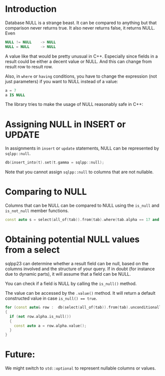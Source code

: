 # Introduction
Database NULL is a strange beast. It can be compared to anything but that comparison never returns true. It also never returns false, it returns NULL. Even

```SQL
NULL != NULL    -> NULL
NULL = NULL     -> NULL
```

A value like that would be pretty unusual in C++. Especially since fields in a result could be either a decent value or NULL. And this can change from result row to result row.

Also, in `where` or `having` conditions, you have to change the expression (not just parameters) if you want to NULL instead of a value:

```SQL
a = 7
a IS NULL
```

The library tries to make the usage of NULL reasonably safe in C++:

# Assigning NULL in INSERT or UPDATE
In assignments in `insert` or `update` statements, NULL can be represented by `sqlpp::null`.

```C++
db(insert_into(t).set(t.gamma = sqlpp::null);
```

Note that you cannot assign `sqlpp::null` to columns that are not nullable.

# Comparing to NULL
Columns that can be NULL can be compared to NULL using the `is_null` and `is_not_null` member functions.

```C++
const auto s = select(all_of(tab)).from(tab).where(tab.alpha == 17 and tab.beta.is_null());
```

# Obtaining potential NULL values from a select
sqlpp23 can determine whether a result field can be null, based on the columns involved and the structure of your query. If in doubt (for instance due to dynamic parts), it will assume that a field can be NULL.

You can check if a field is NULL by calling the `is_null()` method.

The value can be accessed by the `.value()` method. It will return a default constructed value in case `is_null() == true`.

```C++
for (const auto& row :  db(select(all_of(tab)).from(tab).unconditionally()))
{
  if (not row.alpha.is_null())
  {
    const auto a = row.alpha.value();
  }
}
```

# Future:
We might switch to `std::optional` to represent nullable columns or values.

